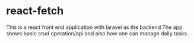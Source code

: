 # react-fetch
This is a react front end application with laravel as the backend.The app shows basic crud operation/api and also how one can manage daily tasks.
